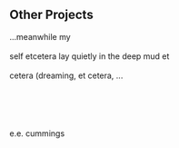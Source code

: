 ## Other Projects

...meanwhile my
<br><br>
self etcetera lay quietly
in the deep mud et
<br><br>
cetera
(dreaming,
et
cetera, ...
<br><br>
<br><br>
<br><br>
e.e. cummings
